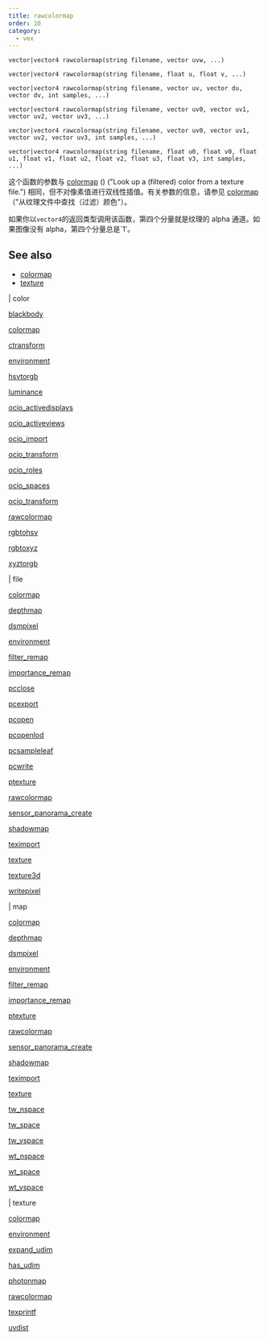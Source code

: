 ```yaml
---
title: rawcolormap
order: 10
category:
  - vex
---
```


`vector|vector4 rawcolormap(string filename, vector uvw, ...)`

`vector|vector4 rawcolormap(string filename, float u, float v, ...)`

`vector|vector4 rawcolormap(string filename, vector uv, vector du, vector dv, int samples, ...)`

`vector|vector4 rawcolormap(string filename, vector uv0, vector uv1, vector uv2, vector uv3, ...)`

`vector|vector4 rawcolormap(string filename, vector uv0, vector uv1, vector uv2, vector uv3, int samples, ...)`

`vector|vector4 rawcolormap(string filename, float u0, float v0, float u1, float v1, float u2, float v2, float u3, float v3, int samples, ...)`

这个函数的参数与 [colormap](colormap.html) () ("Look up a (filtered) color from a texture file.") 相同，但不对像素值进行双线性插值。有关参数的信息，请参见 [colormap](colormap.html) （"从纹理文件中查找（过滤）颜色"）。

如果你以`vector4`的返回类型调用该函数，第四个分量就是纹理的 alpha 通道。如果图像没有 alpha，第四个分量总是`1'。

## See also

- [colormap](colormap.html)
- [texture](texture.html)

|
color

[blackbody](blackbody.html)

[colormap](colormap.html)

[ctransform](ctransform.html)

[environment](environment.html)

[hsvtorgb](hsvtorgb.html)

[luminance](luminance.html)

[ocio_activedisplays](ocio_activedisplays.html)

[ocio_activeviews](ocio_activeviews.html)

[ocio_import](ocio_import.html)

[ocio_transform](ocio_parsecolorspace.html)

[ocio_roles](ocio_roles.html)

[ocio_spaces](ocio_spaces.html)

[ocio_transform](ocio_transform.html)

[rawcolormap](rawcolormap.html)

[rgbtohsv](rgbtohsv.html)

[rgbtoxyz](rgbtoxyz.html)

[xyztorgb](xyztorgb.html)

|
file

[colormap](colormap.html)

[depthmap](depthmap.html)

[dsmpixel](dsmpixel.html)

[environment](environment.html)

[filter_remap](filter_remap.html)

[importance_remap](importance_remap.html)

[pcclose](pcclose.html)

[pcexport](pcexport.html)

[pcopen](pcopen.html)

[pcopenlod](pcopenlod.html)

[pcsampleleaf](pcsampleleaf.html)

[pcwrite](pcwrite.html)

[ptexture](ptexture.html)

[rawcolormap](rawcolormap.html)

[sensor_panorama_create](sensor_panorama_create.html)

[shadowmap](shadowmap.html)

[teximport](teximport.html)

[texture](texture.html)

[texture3d](texture3d.html)

[writepixel](writepixel.html)

|
map

[colormap](colormap.html)

[depthmap](depthmap.html)

[dsmpixel](dsmpixel.html)

[environment](environment.html)

[filter_remap](filter_remap.html)

[importance_remap](importance_remap.html)

[ptexture](ptexture.html)

[rawcolormap](rawcolormap.html)

[sensor_panorama_create](sensor_panorama_create.html)

[shadowmap](shadowmap.html)

[teximport](teximport.html)

[texture](texture.html)

[tw_nspace](tw_nspace.html)

[tw_space](tw_space.html)

[tw_vspace](tw_vspace.html)

[wt_nspace](wt_nspace.html)

[wt_space](wt_space.html)

[wt_vspace](wt_vspace.html)

|
texture

[colormap](colormap.html)

[environment](environment.html)

[expand_udim](expand_udim.html)

[has_udim](has_udim.html)

[photonmap](photonmap.html)

[rawcolormap](rawcolormap.html)

[texprintf](texprintf.html)

[uvdist](uvdist.html)
